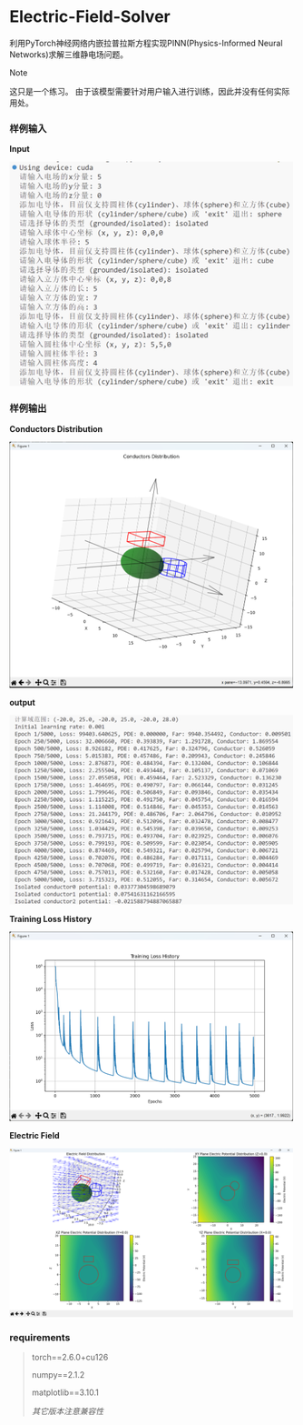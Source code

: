# Electric-Field-Solver

利用PyTorch神经网络内嵌拉普拉斯方程实现PINN(Physics-Informed Neural Networks)求解三维静电场问题。

> [!note]
> 这只是一个练习。
> 由于该模型需要针对用户输入进行训练，因此并没有任何实际用处。

### **样例输入**

**Input**

<img src="image\02\Input.png" width=500/>

### **样例输出**

**Conductors Distribution**

<img src="https://github.com/TrojanPt/Electric-Field-Solver/blob/901efc645fbb1d981ccf367fc38d66c81935a6b4/image/02/Conductors%20Distribution.png" width=500/>

**output**

<img src="image\02\Output.png" width=500/>

**Training Loss History**

<img src="image\02\Training Loss History.png" width=500/>

**Electric Field**

<img src="image\02\Electric Field.png" width=500/>

### **requirements**
> torch==2.6.0+cu126
>
> numpy==2.1.2
>
> matplotlib==3.10.1
>
> *其它版本注意兼容性*
